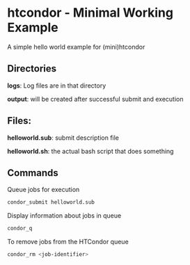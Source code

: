 # htcondor - Minimal Working Example  

A simple hello world example for (mini)htcondor

## Directories

**logs**: Log files are in that directory

**output**: will be created after successful submit and execution

## Files:

**helloworld.sub**: submit description file

**helloworld.sh**:  the actual bash script that does something


## Commands
Queue jobs for execution

```bash
condor_submit helloworld.sub
```


Display information about jobs in queue

```bash
condor_q
```


To remove jobs from the HTCondor queue

```bash
condor_rm <job-identifier>
```


